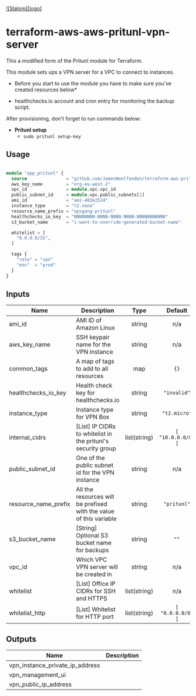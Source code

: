 [![Slalom][logo]](https://slalom.com)

# terraform-aws-aws-pritunl-vpn-server

This a modified form of the Pritunl module for Terraform.

This module sets ups a VPN server for a VPC to connect to instances.

* Before you start to use the module you have to make sure you've created resources below*

* healthchecks.io account and cron entry for monitoring the backup script.

After provisioning, don't forget to run commands below:

* **Pritunl setup**
  * `sudo pritunl setup-key`

## Usage

```terraform

module "app_pritunl" {
  source               = "github.com/JamesWoolfenden/terraform-aws-pritunl-vpn-server"
  aws_key_name         = "org-eu-west-2"
  vpc_id               = module.vpc.vpc_id
  public_subnet_id     = module.vpc.public_subnets[1]
  ami_id               = "ami-403e2524"
  instance_type        = "t2.nano"
  resource_name_prefix = "opsgang-pritunl"
  healthchecks_io_key  = "NNNNNNNN-NNNN-NNNN-NNNN-NNNNNNNNNNN"
  s3_bucket_name       = "i-want-to-override-generated-bucket-name"

  whitelist = [
    "8.8.8.8/32",
  ]

  tags {
    "role" = "vpn"
    "env"  = "prod"
  }
}
```
<!-- BEGINNING OF PRE-COMMIT-TERRAFORM DOCS HOOK -->
## Inputs

| Name | Description | Type | Default | Required |
|------|-------------|:----:|:-----:|:-----:|
| ami\_id | AMI ID of Amazon Linux | string | n/a | yes |
| aws\_key\_name | SSH keypair name for the VPN instance | string | n/a | yes |
| common\_tags | A map of tags to add to all resources | map | `{}` | no |
| healthchecks\_io\_key | Health check key for healthchecks.io | string | `"invalid"` | no |
| instance\_type | Instance type for VPN Box | string | `"t2.micro"` | no |
| internal\_cidrs | [List] IP CIDRs to whitelist in the pritunl's security group | list(string) | `[ "10.0.0.0/8" ]` | no |
| public\_subnet\_id | One of the public subnet id for the VPN instance | string | n/a | yes |
| resource\_name\_prefix | All the resources will be prefixed with the value of this variable | string | `"pritunl"` | no |
| s3\_bucket\_name | [String] Optional S3 bucket name for backups | string | `""` | no |
| vpc\_id | Which VPC VPN server will be created in | string | n/a | yes |
| whitelist | [List] Office IP CIDRs for SSH and HTTPS | list(string) | n/a | yes |
| whitelist\_http | [List] Whitelist for HTTP port | list(string) | `[ "0.0.0.0/0" ]` | no |

## Outputs

| Name | Description |
|------|-------------|
| vpn\_instance\_private\_ip\_address |  |
| vpn\_management\_ui |  |
| vpn\_public\_ip\_address |  |

<!-- END OF PRE-COMMIT-TERRAFORM DOCS HOOK -->
